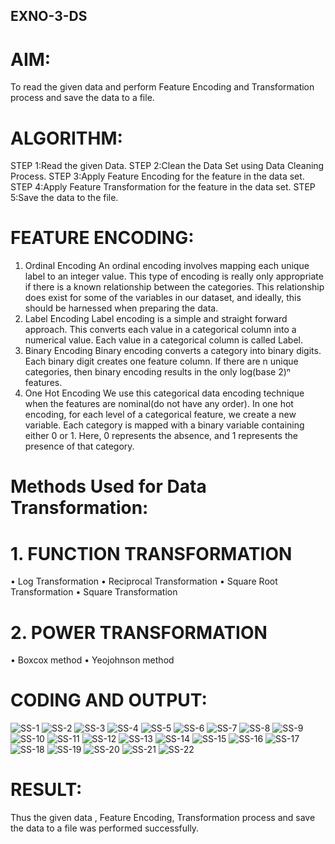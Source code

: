## EXNO-3-DS

# AIM:
To read the given data and perform Feature Encoding and Transformation process and save the data to a file.

# ALGORITHM:
STEP 1:Read the given Data.
STEP 2:Clean the Data Set using Data Cleaning Process.
STEP 3:Apply Feature Encoding for the feature in the data set.
STEP 4:Apply Feature Transformation for the feature in the data set.
STEP 5:Save the data to the file.

# FEATURE ENCODING:
1. Ordinal Encoding
An ordinal encoding involves mapping each unique label to an integer value. This type of encoding is really only appropriate if there is a known relationship between the categories. This relationship does exist for some of the variables in our dataset, and ideally, this should be harnessed when preparing the data.
2. Label Encoding
Label encoding is a simple and straight forward approach. This converts each value in a categorical column into a numerical value. Each value in a categorical column is called Label.
3. Binary Encoding
Binary encoding converts a category into binary digits. Each binary digit creates one feature column. If there are n unique categories, then binary encoding results in the only log(base 2)ⁿ features.
4. One Hot Encoding
We use this categorical data encoding technique when the features are nominal(do not have any order). In one hot encoding, for each level of a categorical feature, we create a new variable. Each category is mapped with a binary variable containing either 0 or 1. Here, 0 represents the absence, and 1 represents the presence of that category.

# Methods Used for Data Transformation:
  # 1. FUNCTION TRANSFORMATION
• Log Transformation
• Reciprocal Transformation
• Square Root Transformation
• Square Transformation
  # 2. POWER TRANSFORMATION
• Boxcox method
• Yeojohnson method

# CODING AND OUTPUT:
![SS-1](https://github.com/user-attachments/assets/50f49ffe-f853-4c67-8c42-b5c6e85a1481)
![SS-2](https://github.com/user-attachments/assets/4b509fd6-0222-4cf0-be0f-2e2b1c3a756e)
![SS-3](https://github.com/user-attachments/assets/b5b361a7-1729-4b6b-966d-bc81852ff7d2)
![SS-4](https://github.com/user-attachments/assets/be22db70-fb2a-4656-957f-3f550dce1760)
![SS-5](https://github.com/user-attachments/assets/82908cbd-8f0a-4eb5-976a-1a672a741ffc)
![SS-6](https://github.com/user-attachments/assets/90df9d69-210d-4342-865e-7443cce81d6d)
![SS-7](https://github.com/user-attachments/assets/98ed4aa8-5a22-480f-9904-f0d7b464cfd0)
![SS-8](https://github.com/user-attachments/assets/914f569b-7f56-45e9-a4e1-4f69840e0d6f)
![SS-9](https://github.com/user-attachments/assets/92073cee-fee3-4a99-b137-e05f28aedd01)
![SS-10](https://github.com/user-attachments/assets/65c0330d-6255-4838-8a16-51cd0815faf4)
![SS-11](https://github.com/user-attachments/assets/7f7ec31b-9ad7-4883-ba01-7e771d48d05f)
![SS-12](https://github.com/user-attachments/assets/2cbe7394-d9b3-4c64-b474-0a2791de0235)
![SS-13](https://github.com/user-attachments/assets/ecd35da4-d658-4024-9d16-4e9fcd50ec3e)
![SS-14](https://github.com/user-attachments/assets/1be15546-f80c-4936-ae33-fada6cd305de)
![SS-15](https://github.com/user-attachments/assets/21f3c558-1e9f-4547-b375-ada3ce8ff2e4)
![SS-16](https://github.com/user-attachments/assets/9ec72d75-9f09-46a0-83df-71cafa326112)
![SS-17](https://github.com/user-attachments/assets/556e08c0-fa9c-4e9a-bd9f-0389d4af5b39)
![SS-18](https://github.com/user-attachments/assets/849d9e34-3ff1-4320-9712-0aea20ee7638)
![SS-19](https://github.com/user-attachments/assets/cf16eb0d-610f-44c6-aacf-8cbc37d8eed4)
![SS-20](https://github.com/user-attachments/assets/2c682fc2-bc65-4a4b-8445-b28ce4cfdad5)
![SS-21](https://github.com/user-attachments/assets/f09a6f84-daa7-40b5-b584-5ac2628fff69)
![SS-22](https://github.com/user-attachments/assets/9663cfa1-0e4c-4811-a63c-290f5bfe2324)
  
# RESULT:
Thus the given data , Feature Encoding, Transformation process and save the data to a file was performed successfully.

       
